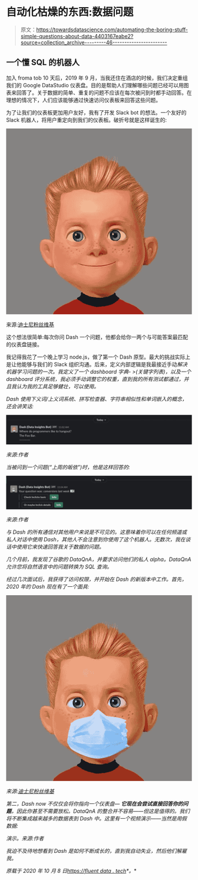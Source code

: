 # 自动化枯燥的东西:数据问题

> 原文：<https://towardsdatascience.com/automating-the-boring-stuff-simple-questions-about-data-4403167eabe2?source=collection_archive---------46----------------------->

## 一个懂 SQL 的机器人

加入 froma tob 10 天后，2019 年 9 月，当我还住在酒店的时候，我们决定重组我们的 Google DataStudio 仪表盘。目的是帮助人们理解哪些问题已经可以用图表来回答了。关于数据的简单、重复的问题不应该在每次被问到时都手动回答。在理想的情况下，人们应该能够通过快速访问仪表板来回答这些问题。

为了让我们的仪表板更加用户友好，我有了开发 Slack bot 的想法。一个友好的 Slack 机器人，将用户重定向到我们的仪表板。破折号就是这样诞生的:

![](img/290b71f1b86d19986364c33a5bc0fd51.png)

来源:[迪士尼粉丝维基](https://the-incredibles.fandom.com/wiki/Dashiell_Robert_Parr/Gallery)

这个想法很简单:每次你问 Dash 一个问题，他都会给你一两个与可能答案最匹配的仪表盘链接。

我记得我花了一个晚上学习 node.js，做了第一个 Dash 原型。最大的挑战实际上是让他能够与我们的 Slack 组织沟通。后来，定义内部逻辑是我最接近手动*解决机器学习问题的一次。我定义了一个 dashboard 字典- >(关键字列表)，以及一个 dashboard 评分系统，我必须手动调整它的权重，直到我的所有测试都通过，并且我认为我的工具足够健壮，可以使用。*

*Dash 使用下义词/上义词系统、拼写检查器、字符串相似性和单词嵌入的概念，还会讲笑话:*

*![](img/0da66e0c52f0dcfeae4181e424384d54.png)*

*来源:作者*

*当被问到一个问题(“上周的皈依”)时，他是这样回答的:*

*![](img/f2bded44a2861b19e58267ac9007b87f.png)*

*来源:作者*

*与 Dash 的所有通信对其他用户来说是不可见的。这意味着你可以在任何频道或私人对话中使用 Dash，其他人不会注意到你使用了这个机器人。无数次，我在谈话中使用它来快速回答我关于数据的问题。*

*几个月前，我发现了谷歌的 DataQnA，并要求访问他们的私人 alpha。DataQnA 允许您将自然语言中的问题转换为 SQL 查询。*

*经过几次面试后，我获得了访问权限，并开始在 Dash 的新版本中工作。首先，2020 年的 Dash 现在有了一个面具:*

*![](img/5963704e6f8f7ecc8d71e48c78b09b19.png)*

*来源:[迪士尼粉丝维基](https://the-incredibles.fandom.com/wiki/Dashiell_Robert_Parr/Gallery)*

*第二，Dash now 不仅仅会将你指向一个仪表盘— **它现在会尝试直接回答你的问题**，因此你甚至不需要放松。DataQnA 的整合并不容易——但这是值得的。我们将不断集成越来越多的数据表到 Dash 中。这里有一个视频演示——当然是用假数据:*

*演示。来源:作者*

*我迫不及待地想看到 Dash 是如何不断成长的，直到我自动失业，然后他们解雇我。*

**原载于 2020 年 10 月 8 日*[*https://fluent data . tech*](https://fluentdata.tech/automating-the-boring-stuff-simple-questions-about-data)*。**